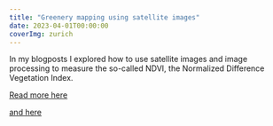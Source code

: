 ```yaml
---
title: "Greenery mapping using satellite images"
date: 2023-04-01T00:00:00
coverImg: zurich
---
```


In my blogposts I explored how to use satellite images and image processing to measure the so-called NDVI, the Normalized Difference Vegetation Index.

<!--more-->


[Read more here](https://www.linkedin.com/feed/update/urn:li:activity:7046409434868174848/)

[and here](https://www.linkedin.com/feed/update/urn:li:activity:7048217145398206464/)
